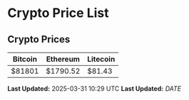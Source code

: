 # Crypto Price List

## Crypto Prices
| Bitcoin | Ethereum | Litecoin |
| ------- | -------- | -------- |
| $81801 | $1790.52 | $81.43 |
**Last Updated:** 2025-03-31 10:29 UTC
**Last Updated:** $DATE$
